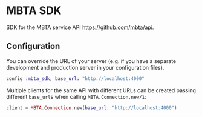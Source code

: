 # MBTA SDK

SDK for the MBTA service API https://github.com/mbta/api.

## Configuration

You can override the URL of your server (e.g. if you have a separate development and production server in your
configuration files).

```elixir
config :mbta_sdk, base_url: "http://localhost:4000"
```

Multiple clients for the same API with different URLs can be created passing different `base_url`s when calling
`MBTA.Connection.new/1`:

```elixir
client = MBTA.Connection.new(base_url: "http://localhost:4000")
```